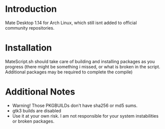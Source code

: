 # Introduction
Mate Desktop 1.14 for Arch Linux, which still isnt added to official community repositories.

# Installation
MateScript.sh should take care of building and installing packages as you progress (there might be something i missed, or what is broken in the script. Additional packages may be required to complete the compile)

# Additional Notes
- Warning! Those PKGBUILDs don't have sha256 or md5 sums.
- gtk3 builds are disabled
- Use it at your own risk. I am  not responsible for your system instabilities or broken packages.
